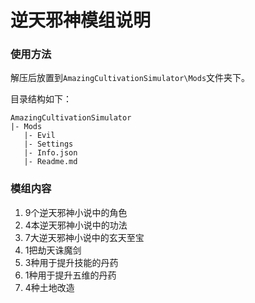 # 逆天邪神模组说明

### 使用方法

解压后放置到`AmazingCultivationSimulator\Mods`文件夹下。

目录结构如下：

```
AmazingCultivationSimulator
|- Mods
   |- Evil
   |- Settings
   |- Info.json
   |- Readme.md
```

### 模组内容

1. 9个逆天邪神小说中的角色
2. 4本逆天邪神小说中的功法
3. 7大逆天邪神小说中的玄天至宝
4. 1把劫天诛魔剑
5. 3种用于提升技能的丹药
6. 1种用于提升五维的丹药
7. 4种土地改造
